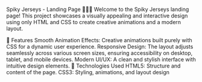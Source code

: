 Spiky Jerseys - Landing Page 🚴‍♂️✨
Welcome to the Spiky Jerseys landing page! This project showcases a visually appealing and interactive design using only HTML and CSS to create creative animations and a modern layout.

🌟 Features
Smooth Animation Effects: Creative animations built purely with CSS for a dynamic user experience.
Responsive Design: The layout adjusts seamlessly across various screen sizes, ensuring accessibility on desktop, tablet, and mobile devices.
Modern UI/UX: A clean and stylish interface with intuitive design elements.
🔧 Technologies Used
HTML5: Structure and content of the page.
CSS3: Styling, animations, and layout design
